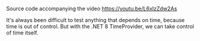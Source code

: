 Source code accompanying the video https://youtu.be/L6xlzZdw2As

It's always been difficult to test anything that depends on time, because time is out of control. But with the .NET 8 TimeProvider, we can take control of time itself.
